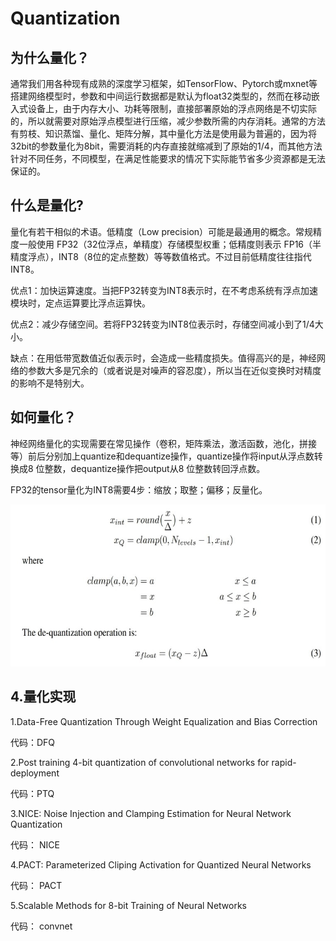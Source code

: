 # Quantization

## 为什么量化？

通常我们用各种现有成熟的深度学习框架，如TensorFlow、Pytorch或mxnet等搭建网络模型时，参数和中间运行数据都是默认为float32类型的，然而在移动嵌入式设备上，由于内存大小、功耗等限制，直接部署原始的浮点网络是不切实际的，所以就需要对原始浮点模型进行压缩，减少参数所需的内存消耗。通常的方法有剪枝、知识蒸馏、量化、矩阵分解，其中量化方法是使用最为普遍的，因为将32bit的参数量化为8bit，需要消耗的内存直接就缩减到了原始的1/4，而其他方法针对不同任务，不同模型，在满足性能要求的情况下实际能节省多少资源都是无法保证的。

## 什么是量化?

量化有若干相似的术语。低精度（Low precision）可能是最通用的概念。常规精度一般使用 FP32（32位浮点，单精度）存储模型权重；低精度则表示 FP16（半精度浮点），INT8（8位的定点整数）等等数值格式。不过目前低精度往往指代 INT8。

优点1：加快运算速度。当把FP32转变为INT8表示时，在不考虑系统有浮点加速模块时，定点运算要比浮点运算快。

优点2：减少存储空间。若将FP32转变为INT8位表示时，存储空间减小到了1/4大小。

缺点：在用低带宽数值近似表示时，会造成一些精度损失。值得高兴的是，神经网络的参数大多是冗余的（或者说是对噪声的容忍度），所以当在近似变换时对精度的影响不是特别大。

## 如何量化？

神经网络量化的实现需要在常见操作（卷积，矩阵乘法，激活函数，池化，拼接等）前后分别加上quantize和dequantize操作，quantize操作将input从浮点数转换成8 位整数，dequantize操作把output从8 位整数转回浮点数。

FP32的tensor量化为INT8需要4步：缩放；取整；偏移；反量化。

![image](https://github.com/xue1234730/Quantization/blob/main/quantization.jpg)

## 4.量化实现

1.Data-Free Quantization Through Weight Equalization and Bias Correction

代码：DFQ

2.Post training 4-bit quantization of convolutional networks for rapid-deployment

代码：PTQ

3.NICE: Noise Injection and Clamping Estimation for Neural Network Quantization

代码： NICE

4.PACT: Parameterized Cliping Activation for Quantized Neural Networks

代码： PACT

5.Scalable Methods for 8-bit Training of Neural Networks

代码： convnet
